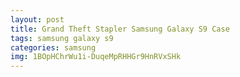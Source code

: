 ```yaml
---
layout: post
title: Grand Theft Stapler Samsung Galaxy S9 Case
tags: samsung galaxy s9
categories: samsung
img: 1BOpHChrWu1i-DuqeMpRHHGr9HnRVxSHk
---
```

